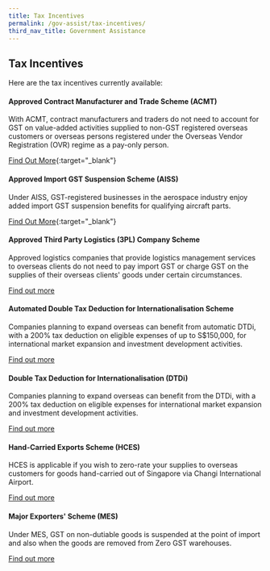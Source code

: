 ```yaml
---
title: Tax Incentives
permalink: /gov-assist/tax-incentives/
third_nav_title: Government Assistance
---
```


## Tax Incentives

Here are the tax incentives currently available:

#### Approved Contract Manufacturer and Trade Scheme (ACMT)

With ACMT, contract manufacturers and traders do not need to account for GST on value-added activities supplied to non-GST registered overseas customers or overseas persons registered under the Overseas Vendor Registration (OVR) regime as a pay-only person.

[Find Out More](https://www.iras.gov.sg/irashome/Schemes/GST/Approved-Contract-Manufacturer-and-Trader--ACMT--Scheme/){:target="_blank"}

#### Approved Import GST Suspension Scheme (AISS)

Under AISS, GST-registered businesses in the aerospace industry enjoy added import GST suspension benefits for qualifying aircraft parts.

[Find Out More](https://www.iras.gov.sg/irashome/Schemes/GST/Approved-Import-GST-Suspension-Scheme--AISS-/){:target="_blank"}

#### Approved Third Party Logistics (3PL) Company Scheme

Approved logistics companies that provide logistics management services to overseas clients do not need to pay import GST or charge GST on the supplies of their overseas clients' goods under certain circumstances.

<a href="https://www.iras.gov.sg/IRASHome/Schemes/GST/Approved-Third-Party-Logistics--3PL--Company-Scheme/" target="_blank">Find out more</a>

#### Automated Double Tax Deduction for Internationalisation Scheme

Companies planning to expand overseas can benefit from automatic DTDi, with a 200% tax deduction on eligible expenses of up to S$150,000, for international market expansion and investment development activities.

<a href="https://www.iras.gov.sg/irashome/Schemes/Businesses/Double-Tax-Deduction-for-Internationalisation-Scheme/" target="_blank">Find out more</a>

#### Double Tax Deduction for Internationalisation (DTDi)

Companies planning to expand overseas can benefit from the DTDi, with a 200% tax deduction on eligible expenses for international market expansion and investment development activities.

<a href="https://www.enterprisesg.gov.sg/financial-assistance/tax-incentives/tax-incentives/double-tax-deduction-for-internationalisation" target="_blank">Find out more</a>

#### Hand-Carried Exports Scheme (HCES)

HCES is applicable if you wish to zero-rate your supplies to overseas customers for goods hand-carried out of Singapore via Changi International Airport.

<a href="https://www.iras.gov.sg/IRASHome/Schemes/GST/Hand-Carried-Exports-Scheme--HCES-/" target="_blank">Find out more</a>

#### Major Exporters' Scheme (MES)

Under MES, GST on non-dutiable goods is suspended at the point of import and also when the goods are removed from Zero GST warehouses.

<a href="https://www.iras.gov.sg/irashome/Schemes/GST/Major-Exporter-Scheme--MES-/" target="_blank">Find out more</a>
